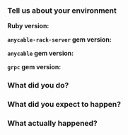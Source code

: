 <!--
  First of all, thanks for your report/suggestion/whatever!

  This template is for bug reports. If you are reporting a bug, please continue on.
  If you are here for another reason, please, go to discussions: https://github.com/anycable/anycable/discussions
-->

### Tell us about your environment

**Ruby version:**

**`anycable-rack-server` gem version:**

**`anycable` gem version:**

**`grpc` gem version:**

### What did you do?

### What did you expect to happen?

### What actually happened?

<!--
  Please, provide reproduction script (using this template (https://github.com/anycable/anycable/blob/master/etc/bug_report_template.rb)
  when submitting bugs if possible.
-->
